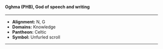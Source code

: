 #### Oghma (PHB), God of speech and writing
___

- **Alignment:** N, G
- **Domains:** Knowledge
- **Pantheon:** Celtic
- **Symbol:** Unfurled scroll
___
